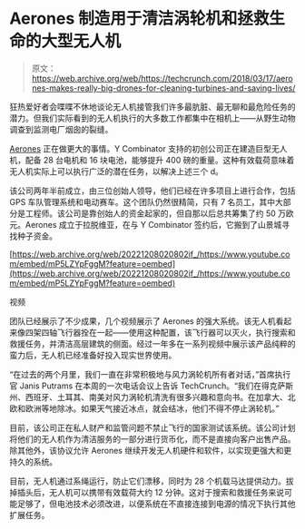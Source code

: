 # Aerones 制造用于清洁涡轮机和拯救生命的大型无人机 

> 原文：<https://web.archive.org/web/https://techcrunch.com/2018/03/17/aerones-makes-really-big-drones-for-cleaning-turbines-and-saving-lives/>

狂热爱好者会喋喋不休地谈论无人机接管我们许多最肮脏、最无聊和最危险任务的潜力。但我们实际看到的无人机执行的大多数工作都集中在相机上——从野生动物调查到监测电厂烟囱的裂缝。

[Aerones](https://web.archive.org/web/20221208020802/https://www.aerones.com/eng/) 正在做更大的事情。Y Combinator 支持的初创公司正在建造巨型无人机，配备 28 台电机和 16 块电池，能够提升 400 磅的重量。这种有效载荷意味着无人机实际上可以执行广泛的潜在任务，以解决上述三个 d。

该公司两年半前成立，由三位创始人领导，他们已经在许多项目上进行合作，包括 GPS 车队管理系统和电动赛车。这个团队仍然很精简，只有 7 名员工，其中大部分是工程师。该公司是靠创始人的资金起家的，但自那以后总共筹集了约 50 万欧元。Aerones 成立于拉脱维亚，在与 Y Combinator 签约后，它搬到了山景城寻找种子资金。

[https://web.archive.org/web/20221208020802if_/https://www.youtube.com/embed/mP5LZYpFggM?feature=oembed](https://web.archive.org/web/20221208020802if_/https://www.youtube.com/embed/mP5LZYpFggM?feature=oembed)

视频

团队已经展示了不少成果，几个视频展示了 Aerones 的强大系统。该无人机看起来像四架四轴飞行器拴在一起——使用这种配置，该飞行器可以灭火，执行搜索和救援任务，并清洁高层建筑的侧面。经过一年多在一系列视频中展示该产品纯粹的蛮力后，无人机已经准备好投入现实世界使用。

“在过去的两个月里，我们一直在非常积极地与风力涡轮机所有者对话，”首席执行官 Janis Putrams 在本周的一次电话会议上告诉 TechCrunch。“我们在得克萨斯州、西班牙、土耳其、南美对风力涡轮机清洗有很多兴趣和意向书。在加拿大、北欧和欧洲等地除冰。如果天气接近冰点，就会结冰，他们不得不停止涡轮机。”

目前，该公司正在私人财产和监管问题不禁止飞行的国家测试该系统。该公司计划将他们的无人机作为清洁服务的一部分进行货币化，而不是直接向客户出售产品。除其他外，该协议允许 Aerones 继续开发无人机硬件和软件，以实现更强大和更持久的系统。

目前，无人机通过系绳运行，防止它们漂移，同时为 28 个机载马达提供动力。拔掉插头后，无人机可以携带有效载荷大约 12 分钟。这对于搜索和救援任务来说可能足够了，但电池技术必须改进，以便系统在不直接连接到电源的情况下执行其他扩展任务。